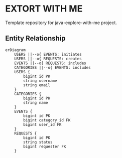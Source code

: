 # EXTORT WITH ME

Template repository for java-explore-with-me project.

## Entity Relationship

```mermaid
erDiagram
    USERS ||--o{ EVENTS: initiates
    USERS ||--o{ REQUESTS: creates
    EVENTS ||--o{ REQUESTS: includes
    CATEGORIES ||--o{ EVENTS: includes
    USERS {
        bigint id PK
        string username
        string email
    }
    CATEGORIES {
        bigint id PK
        string name
    }
    EVENTS {
        bigint id PK
        bigint category_id FK
        bigint user_id FK
    }
    REQUESTS {
        bigint id PK
        string status
        bigint requester FK
    }
```